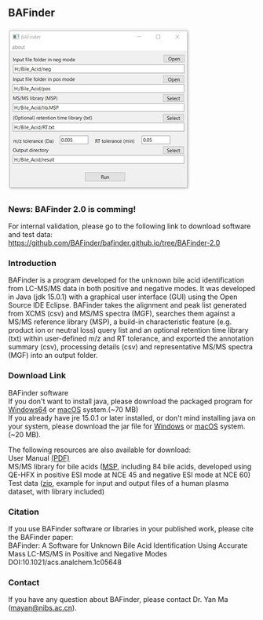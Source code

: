 ## BAFinder

![BAFinder GUI](./doc/assets/BAFinder.png)

### News: BAFinder 2.0 is comming!
For internal validation, please go to the following link to download software and test data:<br> 
https://github.com/BAFinder/bafinder.github.io/tree/BAFinder-2.0  <br> 

### Introduction
BAFinder is a program developed for the unknown bile acid identification from LC-MS/MS data in both positive and negative modes. It was developed in Java (jdk 15.0.1) with a graphical user interface (GUI) using the Open Source IDE Eclipse. BAFinder takes the alignment and peak list generated from XCMS (csv) and MS/MS spectra (MGF), searches them against a MS/MS reference library (MSP), a build-in characteristic feature (e.g. product ion or neutral loss) query list and an optional retention time library (txt) within user-defined m/z and RT tolerance, and exported the annotation summary (csv), processing details (csv) and representative MS/MS spectra (MGF) into an output folder.

### Download Link

BAFinder software<br> 
If you don't want to install java, please download the packaged program for <a href="./software/BAFinder_windows64.zip" download>Windows64</a> or <a href="./software/BAFinder_macosx.zip" download>macOS</a> system.(~70 MB) <br> 
If you already have jre 15.0.1 or later installed, or don't mind installing java on your system, please download the jar file for <a href="./software/BAFinder_win.jar" download>Windows</a> or <a href="./software/BAFinder_macosx.jar" download>macOS</a> system. (~20 MB).

The following resources are also available for download:<br> 
User Manual <a href="./doc/assets/BAFinder User Manual v1.0.pdf" download>(PDF)</a> <br> 
MS/MS library for bile acids (<a href="./data/MSMS_library.msp" download>MSP</a>, including 84 bile acids, developed using QE-HFX in positive ESI mode at NCE 45 and negative ESI mode at NCE 60)<br> 
Test data (<a href="./data/Test data.zip" download>zip</a>, example for input and output files of a human plasma dataset, with library included)

### Citation

If you use BAFinder software or libraries in your published work, please cite the BAFinder paper:<br> 
BAFinder: A Software for Unknown Bile Acid Identification Using Accurate Mass LC-MS/MS in Positive and Negative Modes<br> 
DOI:10.1021/acs.analchem.1c05648

### Contact

If you have any question about BAFinder, please contact Dr. Yan Ma (mayan@nibs.ac.cn).





